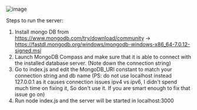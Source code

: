 ![image](https://github.com/user-attachments/assets/14dfe6bb-a17d-483a-9d25-9f0f85cf051d)

Steps to run the server:
1. Install mongo DB from https://www.mongodb.com/try/download/community -> https://fastdl.mongodb.org/windows/mongodb-windows-x86_64-7.0.12-signed.msi
2. Launch MongoDB Compass and make sure that it is able to connect with the installed database server. (Note down the connection string)
3. Go to index.js and edit the MongoDB_URI constant to match your connection string and db name (PS: do not use localhost instead 127.0.0.1 as it causes connection issues ipv4 vs ipv6, I didn't spend much time on fixing it, So don't use it. If you are smart enough to fix that issue go on)
4. Run node index.js and the server will be started in localhost:3000
